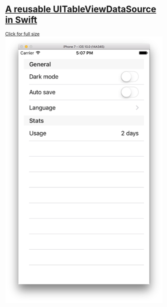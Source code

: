 # [A reusable UITableViewDataSource in Swift](https://medium.cobeisfresh.com/a-reusable-uitableviewdatasource-in-swift-e74d76bdda5f#.awomfdpfo)

[Click for full size](https://raw.githubusercontent.com/dlcmh/ios-playground/tableview-datasource/1.png)
<br>
![UITableView with separate data sources)](1.png "UITableView with separate data sources")
